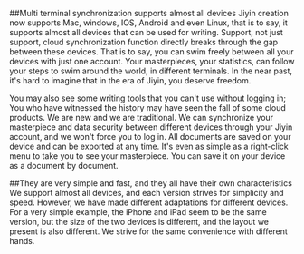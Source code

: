 
##Multi terminal synchronization supports almost all devices
Jiyin creation now supports Mac, windows, IOS, Android and even Linux, that is to say, it supports almost all devices that can be used for writing. Support, not just support, cloud synchronization function directly breaks through the gap between these devices. That is to say, you can swim freely between all your devices with just one account. Your masterpieces, your statistics, can follow your steps to swim around the world, in different terminals. In the near past, it's hard to imagine that in the era of Jiyin, you deserve freedom.

You may also see some writing tools that you can't use without logging in; You who have witnessed the history may have seen the fall of some cloud products. We are new and we are traditional. We can synchronize your masterpiece and data security between different devices through your Jiyin account, and we won't force you to log in. All documents are saved on your device and can be exported at any time. It's even as simple as a right-click menu to take you to see your masterpiece. You can save it on your device as a document by document.


##They are very simple and fast, and they all have their own characteristics
We support almost all devices, and each version strives for simplicity and speed. However, we have made different adaptations for different devices. For a very simple example, the iPhone and iPad seem to be the same version, but the size of the two devices is different, and the layout we present is also different. We strive for the same convenience with different hands.

